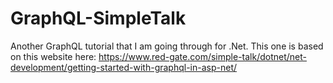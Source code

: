# GraphQL-SimpleTalk
 Another GraphQL tutorial that I am going through for .Net. This one is based on this website here: https://www.red-gate.com/simple-talk/dotnet/net-development/getting-started-with-graphql-in-asp-net/
